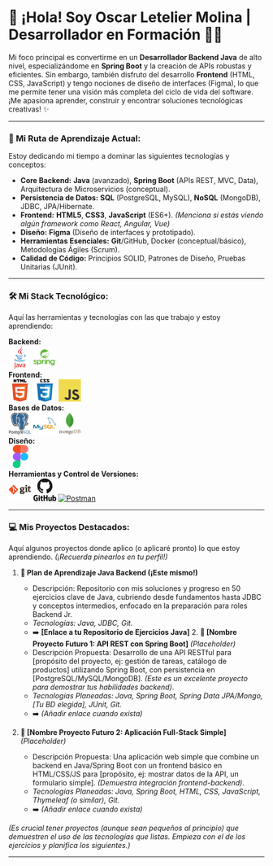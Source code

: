 # 👋 ¡Hola! Soy Oscar Letelier Molina | Desarrollador en Formación 👨‍💻



Mi foco principal es convertirme en un **Desarrollador Backend Java** de alto nivel, especializándome en **Spring Boot** y la creación de APIs robustas y eficientes. Sin embargo, también disfruto del desarrollo **Frontend** (HTML, CSS, JavaScript) y tengo nociones de diseño de interfaces (Figma), lo que me permite tener una visión más completa del ciclo de vida del software. ¡Me apasiona aprender, construir y encontrar soluciones tecnológicas creativas! ✨

---

### 🌱 Mi Ruta de Aprendizaje Actual:

Estoy dedicando mi tiempo a dominar las siguientes tecnologías y conceptos:

* **Core Backend:** **Java** (avanzado), **Spring Boot** (APIs REST, MVC, Data), Arquitectura de Microservicios (conceptual).
* **Persistencia de Datos:** **SQL** (PostgreSQL, MySQL), **NoSQL** (MongoDB), JDBC, JPA/Hibernate.
* **Frontend:** **HTML5**, **CSS3**, **JavaScript** (ES6+). *(Menciona si estás viendo algún framework como React, Angular, Vue)*
* **Diseño:** **Figma** (Diseño de interfaces y prototipado).
* **Herramientas Esenciales:** **Git**/GitHub, Docker (conceptual/básico), Metodologías Ágiles (Scrum).
* **Calidad de Código:** Principios SOLID, Patrones de Diseño, Pruebas Unitarias (JUnit).

---

### 🛠️ Mi Stack Tecnológico:

Aquí las herramientas y tecnologías con las que trabajo y estoy aprendiendo:

<p align="left">
  <strong>Backend:</strong><br>
  <a href="https://www.java.com" target="_blank" rel="noreferrer"><img src="https://raw.githubusercontent.com/devicons/devicon/master/icons/java/java-original-wordmark.svg" alt="Java" width="45" height="45"/></a>
  <a href="https://spring.io/projects/spring-boot" target="_blank" rel="noreferrer"><img src="https://raw.githubusercontent.com/devicons/devicon/master/icons/spring/spring-original-wordmark.svg" alt="Spring" width="45" height="45"/></a>
  <br><strong>Frontend:</strong><br>
  <a href="https://developer.mozilla.org/en-US/docs/Web/HTML" target="_blank" rel="noreferrer"><img src="https://raw.githubusercontent.com/devicons/devicon/master/icons/html5/html5-original-wordmark.svg" alt="HTML5" width="45" height="45"/></a>
  <a href="https://developer.mozilla.org/en-US/docs/Web/CSS" target="_blank" rel="noreferrer"><img src="https://raw.githubusercontent.com/devicons/devicon/master/icons/css3/css3-original-wordmark.svg" alt="CSS3" width="45" height="45"/></a>
  <a href="https://developer.mozilla.org/en-US/docs/Web/JavaScript" target="_blank" rel="noreferrer"><img src="https://raw.githubusercontent.com/devicons/devicon/master/icons/javascript/javascript-original.svg" alt="JavaScript" width="45" height="45"/></a>
  <br><strong>Bases de Datos:</strong><br>
  <a href="https://www.postgresql.org" target="_blank" rel="noreferrer"><img src="https://raw.githubusercontent.com/devicons/devicon/master/icons/postgresql/postgresql-original-wordmark.svg" alt="PostgreSQL" width="45" height="45"/></a>
  <a href="https://www.mysql.com/" target="_blank" rel="noreferrer"><img src="https://raw.githubusercontent.com/devicons/devicon/master/icons/mysql/mysql-original-wordmark.svg" alt="MySQL" width="45" height="45"/></a>
  <a href="https://www.mongodb.com/" target="_blank" rel="noreferrer"><img src="https://raw.githubusercontent.com/devicons/devicon/master/icons/mongodb/mongodb-original-wordmark.svg" alt="MongoDB" width="45" height="45"/></a>
  <br><strong>Diseño:</strong><br>
  <a href="https://www.figma.com/" target="_blank" rel="noreferrer"><img src="https://raw.githubusercontent.com/devicons/devicon/master/icons/figma/figma-original.svg" alt="Figma" width="45" height="45"/></a>
  <br><strong>Herramientas y Control de Versiones:</strong><br>
  <a href="https://git-scm.com/" target="_blank" rel="noreferrer"><img src="https://raw.githubusercontent.com/devicons/devicon/master/icons/git/git-original-wordmark.svg" alt="Git" width="45" height="45"/></a>
  <a href="https://github.com/" target="_blank" rel="noreferrer"><img src="https://raw.githubusercontent.com/devicons/devicon/master/icons/github/github-original-wordmark.svg" alt="GitHub" width="45" height="45"/></a>
  <a href="https://www.postman.com/" target="_blank" rel="noreferrer"><img src="https://www.vectorlogo.zone/logos/getpostman/getpostman-icon.svg" alt="Postman" width="40" height="40"/></a> </p>

---

### 💻 Mis Proyectos Destacados:

Aquí algunos proyectos donde aplico (o aplicaré pronto) lo que estoy aprendiendo. *(¡Recuerda pinearlos en tu perfil!)*

1.  **📌 Plan de Aprendizaje Java Backend (¡Este mismo!)**
    * Descripción: Repositorio con mis soluciones y progreso en 50 ejercicios clave de Java, cubriendo desde fundamentos hasta JDBC y conceptos intermedios, enfocado en la preparación para roles Backend Jr.
    * *Tecnologías: Java, JDBC, Git.*
    * ➡️ **[Enlace a tu Repositorio de Ejercicios Java]** 2.  **📌 [Nombre Proyecto Futuro 1: API REST con Spring Boot]** *(Placeholder)*
    * Descripción Propuesta: Desarrollo de una API RESTful para [propósito del proyecto, ej: gestión de tareas, catálogo de productos] utilizando Spring Boot, con persistencia en [PostgreSQL/MySQL/MongoDB]. *(Este es un excelente proyecto para demostrar tus habilidades backend)*.
    * *Tecnologías Planeadas: Java, Spring Boot, Spring Data JPA/Mongo, [Tu BD elegida], JUnit, Git.*
    * ➡️ *(Añadir enlace cuando exista)*

3.  **📌 [Nombre Proyecto Futuro 2: Aplicación Full-Stack Simple]** *(Placeholder)*
    * Descripción Propuesta: Una aplicación web simple que combine un backend en Java/Spring Boot con un frontend básico en HTML/CSS/JS para [propósito, ej: mostrar datos de la API, un formulario simple]. *(Demuestra integración frontend-backend)*.
    * *Tecnologías Planeadas: Java, Spring Boot, HTML, CSS, JavaScript, Thymeleaf (o similar), Git.*
    * ➡️ *(Añadir enlace cuando exista)*

*(Es crucial tener proyectos (aunque sean pequeños al principio) que demuestren el uso de las tecnologías que listas. Empieza con el de los ejercicios y planifica los siguientes.)*

---
